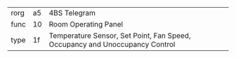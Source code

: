 
|    |   |   |
| -- | - | - |
| rorg | a5 | 4BS Telegram |
| func | 10 | Room Operating Panel |
| type | 1f | Temperature Sensor, Set Point, Fan Speed, Occupancy and Unoccupancy Control |
